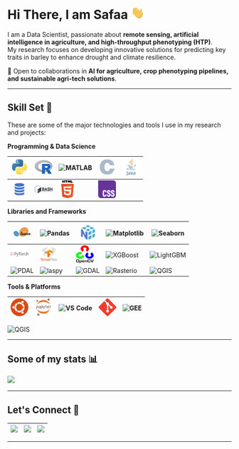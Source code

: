 <h1>Hi There, I am Safaa <img src="https://raw.githubusercontent.com/ABSphreak/ABSphreak/master/gifs/Hi.gif" width="30px"></h1>

I am a Data Scientist, passionate about **remote sensing, artificial intelligence in agriculture, and high-throughput phenotyping (HTP)**.  
My research focuses on developing innovative solutions for predicting key traits in barley to enhance drought and climate resilience.  
 
🌱 Open to collaborations in **AI for agriculture, crop phenotyping pipelines, and sustainable agri-tech solutions**.  

---

## Skill Set :muscle:

These are some of the major technologies and tools I use in my research and projects:

**Programming & Data Science**

<img title="Python" alt="Python" width="40px" src="https://raw.githubusercontent.com/github/explore/master/topics/python/python.png" />|<img title="R" alt="R" width="40px" src="https://raw.githubusercontent.com/github/explore/master/topics/r/r.png">|<img title="MATLAB" alt="MATLAB" width="40px" src="https://upload.wikimedia.org/wikipedia/commons/2/21/Matlab_Logo.png">|<img title="C" alt="C" width="40px" src="https://raw.githubusercontent.com/github/explore/master/topics/c/c.png">|<img title="Java" alt="Java" width="40px" src="https://raw.githubusercontent.com/github/explore/master/topics/java/java.png">
|--|--|--|--|--|
<img title="SQL" alt="SQL" width="40px" src="https://raw.githubusercontent.com/github/explore/master/topics/sql/sql.png">|<img title="Bash" alt="Bash" width="40px" src="https://raw.githubusercontent.com/github/explore/master/topics/bash/bash.png">|<img title="HTML5" alt="HTML" width="40px" src="https://raw.githubusercontent.com/github/explore/master/topics/html/html.png">|<img title="CSS3" alt="CSS" width="40px" src="https://raw.githubusercontent.com/github/explore/master/topics/css/css.png">

**Libraries and Frameworks**

| <img title="Scikit-Learn" alt="Scikit Learn" width="40px" src="https://raw.githubusercontent.com/github/explore/master/topics/scikit-learn/scikit-learn.png"> | <img title="Pandas" alt="Pandas" width="40px" src="https://raw.githubusercontent.com/github/explore/master/topics/pandas/pandas.png"> | <img title="NumPy" alt="NumPy" width="40px" src="https://raw.githubusercontent.com/github/explore/master/topics/numpy/numpy.png"> | <img title="Matplotlib" alt="Matplotlib" width="40px" src="https://raw.githubusercontent.com/github/explore/master/topics/matplotlib/matplotlib.png"> | <img title="Seaborn" alt="Seaborn" width="40px" src="https://seaborn.pydata.org/_images/logo-tall-lightbg.svg"> |
|--|--|--|--|--|
| <img title="PyTorch" alt="PyTorch" width="40px" src="https://raw.githubusercontent.com/github/explore/master/topics/pytorch/pytorch.png"> | <img title="TensorFlow" alt="TensorFlow" width="40px" src="https://raw.githubusercontent.com/github/explore/master/topics/tensorflow/tensorflow.png"> | <img title="OpenCV" alt="OpenCV" width="40px" src="https://raw.githubusercontent.com/github/explore/master/topics/opencv/opencv.png"> | <img title="XGBoost" alt="XGBoost" width="40px" src="https://avatars.githubusercontent.com/u/21003710?s=200&v=4"> | <img title="LightGBM" alt="LightGBM" width="40px" src="https://upload.wikimedia.org/wikipedia/commons/6/69/LightGBM_logo.png"> |
| <img title="PDAL" alt="PDAL" width="80px" src="https://img.shields.io/badge/PDAL-grey?style=for-the-badge&logo=python&logoColor=white"> | <img title="laspy" alt="laspy" width="80px" src="https://img.shields.io/badge/laspy-3776AB?style=for-the-badge&logo=python&logoColor=white"> | <img title="GDAL" alt="GDAL" width="40px" src="https://upload.wikimedia.org/wikipedia/commons/5/5b/GDAL_logo.png"> | <img title="Rasterio" alt="Rasterio" width="80px" src="https://img.shields.io/badge/Rasterio-46A247?style=for-the-badge&logo=python&logoColor=white"> | <img title="QGIS" alt="QGIS" width="40px" src="https://upload.wikimedia.org/wikipedia/commons/9/96/QGIS_logo_new.svg"> |



**Tools & Platforms**

<img title="Ubuntu" alt="Ubuntu" width="40px" src="https://raw.githubusercontent.com/github/explore/master/topics/ubuntu/ubuntu.png">|<img title="Jupyter Notebook" alt="Jupyter" width="40px" src="https://raw.githubusercontent.com/github/explore/master/topics/jupyter-notebook/jupyter-notebook.png">|<img title="VS Code" alt="VS Code" width="40px" src="https://img.icons8.com/fluent/48/000000/visual-studio-code-2019.png">|<img title="Git" alt="git" width="40px" src="https://raw.githubusercontent.com/github/explore/master/topics/git/git.png">|<img title="Google Earth Engine" alt="GEE" width="40px" src="https://earthengine.google.com/static/images/earth-engine-logo.png">
|--|--|--|--|--|
<img title="QGIS" alt="QGIS" width="40px" src="https://upload.wikimedia.org/wikipedia/commons/9/96/QGIS_logo_new.svg">

<br>

---

## Some of my stats :bar_chart:

<img src="https://github-readme-stats.vercel.app/api?username=SafaaOuahid&show_icons=true&theme=radical&include_all_commits=true">

---

## Let's Connect :handshake:

<a href="https://www.linkedin.com/in/safaa-ouahid/"><img src="https://cdn2.iconfinder.com/data/icons/social-media-2285/512/1_Linkedin_unofficial_colored_svg-128.png" width="40"></a> | <a href="https://www.researchgate.net/profile/Safaa-Ouahid"><img src="https://upload.wikimedia.org/wikipedia/commons/5/5e/ResearchGate_icon_SVG.svg" width="40"></a> | <a href="https://scholar.google.com/citations?user=YOUR_ID"><img src="https://upload.wikimedia.org/wikipedia/commons/c/c7/Google_Scholar_logo.svg" width="40"></a>  
|--|--|--|

---




